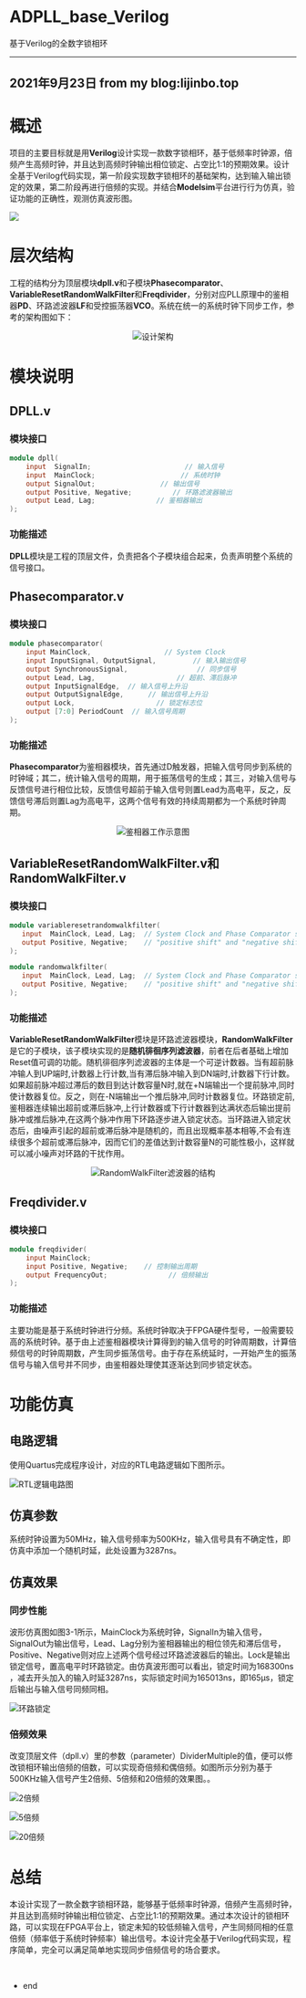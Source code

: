 # ADPLL_base_Verilog
基于Verilog的全数字锁相环

---
2021年9月23日  from my blog:lijinbo.top
---

# 概述

项目的主要目标就是用**Verilog**设计实现一款数字锁相环，基于低频率时钟源，倍频产生高频时钟，并且达到高频时钟输出相位锁定、占空比1:1的预期效果。设计全基于Verilog代码实现，第一阶段实现数字锁相环的基础架构，达到输入输出锁定的效果，第二阶段再进行倍频的实现。并结合**Modelsim**平台进行行为仿真，验证功能的正确性，观测仿真波形图。 

![](https://s2.loli.net/2021/12/06/arilVAXkFsG1gh8.png)

<!--more-->

# 层次结构

工程的结构分为顶层模块**dpll.v**和子模块**Phasecomparator**、**VariableResetRandomWalkFilter**和**Freqdivider**，分别对应PLL原理中的鉴相器**PD**、环路滤波器**LF**和受控振荡器**VCO**。系统在统一的系统时钟下同步工作，参考的架构图如下：

<div style='text-align: center;'>

![设计架构](https://s2.loli.net/2021/12/06/wpVePZIkvgc9U3x.jpg)

</div>

# 模块说明

## DPLL.v

### 模块接口

```verilog
module dpll(
    input  SignalIn;                       // 输入信号
    input  MainClock;                     // 系统时钟
    output SignalOut;                // 输出信号
    output Positive, Negative;          // 环路滤波器输出
    output Lead, Lag;               // 鉴相器输出
);
```



### 功能描述

**DPLL**模块是工程的顶层文件，负责把各个子模块组合起来，负责声明整个系统的信号接口。

## Phasecomparator.v

### 模块接口

```verilog
module phasecomparator(
    input MainClock,                  // System Clock
    input InputSignal, OutputSignal,         // 输入输出信号
    output SynchronousSignal,                 // 同步信号
    output Lead, Lag,                    // 超前、滞后脉冲
    output InputSignalEdge,  // 输入信号上升沿
    output OutputSignalEdge,      // 输出信号上升沿
    output Lock,                    // 锁定标志位
    output [7:0] PeriodCount  // 输入信号周期
);
```



### 功能描述

**Phasecomparator**为鉴相器模块，首先通过D触发器，把输入信号同步到系统的时钟域；其二，统计输入信号的周期，用于振荡信号的生成；其三，对输入信号与反馈信号进行相位比较，反馈信号超前于输入信号则置Lead为高电平，反之，反馈信号滞后则置Lag为高电平，这两个信号有效的持续周期都为一个系统时钟周期。

<div style='text-align: center;'>

![鉴相器工作示意图](https://s2.loli.net/2021/12/06/GUCWkRHwEKltxFZ.jpg)

</div>

## VariableResetRandomWalkFilter.v和RandomWalkFilter.v

### 模块接口

```verilog
module variableresetrandomwalkfilter(
   input  MainClock, Lead, Lag;  // System Clock and Phase Comparator signals
   output Positive, Negative;    // "positive shift" and "negative shift" outputs
);
```

```verilog
module randomwalkfilter(
   input  MainClock, Lead, Lag;  // System Clock and Phase Comparator signals
   output Positive, Negative;    // "positive shift" and "negative shift" outputs
);
```

### 功能描述

**VariableResetRandomWalkFilter**模块是环路滤波器模块，**RandomWalkFilter**是它的子模块，该子模块实现的是**随机徘徊序列滤波器**，前者在后者基础上增加Reset值可调的功能。随机徘徊序列滤波器的主体是一个可逆计数器。当有超前脉冲输人到UP端时,计数器上行计数,当有滞后脉冲输入到DN端时,计数器下行计数。如果超前脉冲超过滞后的数目到达计数容量N时,就在+N端输出一个提前脉冲,同时使计数器复位。反之，则在-N端输出一个推后脉冲,同时计数器复位。环路锁定前,鉴相器连续输出超前或滞后脉冲,上行计数器或下行计数器到达满状态后输出提前脉冲或推后脉冲,在这两个脉冲作用下环路逐步进入锁定状态。当环路进入锁定状态后，由噪声引起的超前或滞后脉冲是随机的，而且出现概率基本相等,不会有连续很多个超前或滞后脉冲，因而它们的差值达到计数容量N的可能性极小，这样就可以减小噪声对环路的干扰作用。

<div style='text-align: center;'>

![RandomWalkFilter滤波器的结构](https://s2.loli.net/2021/12/06/C7VKpyd3mNFPsrg.jpg)

</div>



## Freqdivider.v

### 模块接口

```verilog
module freqdivider(
	input MainClock;                  
	input Positive, Negative;    // 控制输出周期
	output FrequencyOut;               // 倍频输出
);
```

### 功能描述

主要功能是基于系统时钟进行分频。系统时钟取决于FPGA硬件型号，一般需要较高的系统时钟。基于由上述鉴相器模块计算得到的输入信号的时钟周期数，计算倍频信号的时钟周期数，产生同步振荡信号。由于存在系统延时，一开始产生的振荡信号与输入信号并不同步，由鉴相器处理使其逐渐达到同步锁定状态。

# 功能仿真

## 电路逻辑

使用Quartus完成程序设计，对应的RTL电路逻辑如下图所示。

![RTL逻辑电路图](https://s2.loli.net/2021/12/06/JWBkolRYv56Op2V.png)

## 仿真参数

系统时钟设置为50MHz，输入信号频率为500KHz，输入信号具有不确定性，即仿真中添加一个随机时延，此处设置为3287ns。

## 仿真效果

### 同步性能

波形仿真图如图3-1所示，MainClock为系统时钟，SignalIn为输入信号，SignalOut为输出信号，Lead、Lag分别为鉴相器输出的相位领先和滞后信号，Positive、Negative则对应上述两个信号经过环路滤波器后的输出。Lock是输出锁定信号，置高电平时环路锁定。由仿真波形图可以看出，锁定时间为168300ns ，减去开头加入的输入时延3287ns，实际锁定时间为165013ns，即165μs，锁定后输出与输入信号同频同相。

![环路锁定](https://s2.loli.net/2021/12/06/jmBtJRqaOgFWsSx.png)

### 倍频效果

改变顶层文件（dpll.v）里的参数（parameter）DividerMultiple的值，便可以修改锁相环输出倍频的倍数，可以实现奇倍频和偶倍频。如图所示分别为基于500KHz输入信号产生2倍频、5倍频和20倍频的效果图。。

![2倍频](https://s2.loli.net/2021/12/06/Ibzl2HNjD1W9xRQ.png)

![5倍频](https://s2.loli.net/2021/12/06/xM14OUsGlWbcQ6I.png)

![20倍频](https://s2.loli.net/2021/12/06/U5VjaZlAGEFqdS3.png)

# 总结

本设计实现了一款全数字锁相环路，能够基于低频率时钟源，倍频产生高频时钟，并且达到高频时钟输出相位锁定、占空比1:1的预期效果。通过本次设计的锁相环路，可以实现在FPGA平台上，锁定未知的较低频输入信号，产生同频同相的任意倍频（频率低于系统时钟频率）输出信号。本设计完全基于Verilog代码实现，程序简单，完全可以满足简单地实现同步倍频信号的场合要求。

 

 </br>

- end
